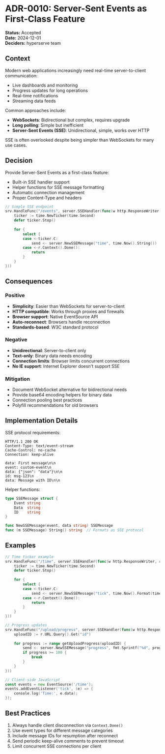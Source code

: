 # ADR-0010: Server-Sent Events as First-Class Feature

**Status:** Accepted  
**Date:** 2024-12-01  
**Deciders:** hyperserve team  

## Context

Modern web applications increasingly need real-time server-to-client communication:
- Live dashboards and monitoring
- Progress updates for long operations  
- Real-time notifications
- Streaming data feeds

Common approaches include:
- **WebSockets**: Bidirectional but complex, requires upgrade
- **Long polling**: Simple but inefficient
- **Server-Sent Events (SSE)**: Unidirectional, simple, works over HTTP

SSE is often overlooked despite being simpler than WebSockets for many use cases.

## Decision

Provide Server-Sent Events as a first-class feature:
- Built-in SSE handler support
- Helper functions for SSE message formatting
- Automatic connection management
- Proper Content-Type and headers

```go
// Simple SSE endpoint
srv.HandleFunc("/events", server.SSEHandler(func(w http.ResponseWriter, r *http.Request, send chan<- server.SSEMessage) {
    ticker := time.NewTicker(time.Second)
    defer ticker.Stop()
    
    for {
        select {
        case <-ticker.C:
            send <- server.NewSSEMessage("time", time.Now().String())
        case <-r.Context().Done():
            return
        }
    }
}))
```

## Consequences

### Positive
- **Simplicity**: Easier than WebSockets for server-to-client
- **HTTP compatible**: Works through proxies and firewalls
- **Browser support**: Native EventSource API
- **Auto-reconnect**: Browsers handle reconnection
- **Standards-based**: W3C standard protocol

### Negative
- **Unidirectional**: Server-to-client only
- **Text-only**: Binary data needs encoding
- **Connection limits**: Browser limits concurrent connections
- **No IE support**: Internet Explorer doesn't support SSE

### Mitigation
- Document WebSocket alternative for bidirectional needs
- Provide base64 encoding helpers for binary data
- Connection pooling best practices
- Polyfill recommendations for old browsers

## Implementation Details

SSE protocol requirements:
```
HTTP/1.1 200 OK
Content-Type: text/event-stream
Cache-Control: no-cache
Connection: keep-alive

data: First message\n\n
event: custom-event\n
data: {"json": "data"}\n\n
id: msg-123\n
data: Message with ID\n\n
```

Helper functions:
```go
type SSEMessage struct {
    Event string
    Data  string
    ID    string
}

func NewSSEMessage(event, data string) SSEMessage
func (m SSEMessage) String() string  // Formats as SSE protocol
```

## Examples

```go
// Time ticker example
srv.HandleFunc("/time", server.SSEHandler(func(w http.ResponseWriter, r *http.Request, send chan<- server.SSEMessage) {
    ticker := time.NewTicker(time.Second)
    defer ticker.Stop()
    
    for {
        select {
        case <-ticker.C:
            send <- server.NewSSEMessage("tick", time.Now().Format(time.RFC3339))
        case <-r.Context().Done():
            return
        }
    }
}))

// Progress updates
srv.HandleFunc("/upload/progress", server.SSEHandler(func(w http.ResponseWriter, r *http.Request, send chan<- server.SSEMessage) {
    uploadID := r.URL.Query().Get("id")
    
    for progress := range getUploadProgress(uploadID) {
        send <- server.NewSSEMessage("progress", fmt.Sprintf("%d", progress))
        if progress >= 100 {
            break
        }
    }
}))

// Client-side JavaScript
const events = new EventSource('/time');
events.addEventListener('tick', (e) => {
    console.log('Time:', e.data);
});
```

## Best Practices

1. Always handle client disconnection via `Context.Done()`
2. Use event types for different message categories
3. Include message IDs for resumption after reconnect
4. Send periodic keep-alive comments to prevent timeout
5. Limit concurrent SSE connections per client